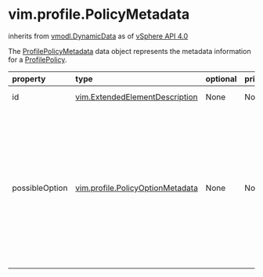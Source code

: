 vim.profile.PolicyMetadata
==========================
inherits from [vmodl.DynamicData](docs/vmodl.DynamicData.md)
as of [vSphere API 4.0](vim.version.md#vim.version.version5)


The <a href="vim.profile.PolicyMetadata.md">ProfilePolicyMetadata</a> data object represents the metadata information  for a <a href="vim.profile.Policy.md">ProfilePolicy</a>.

| property | type | optional | priv | desc |
|:---------|:-----|:---------|:-----|:-----|
| id | [vim.ExtendedElementDescription](vim.ExtendedElementDescription.md "vim.ExtendedElementDescription") | None | None | Identifier for the policy. |
| possibleOption | [vim.profile.PolicyOptionMetadata](vim.profile.PolicyOptionMetadata.md "vim.profile.PolicyOptionMetadata") | None | None | Possible policy options that can be set for a policy of the   given kind. <a href="vim.profile.host.HostProfile.md">HostProfile</a>s and subprofiles   will contain selected policy options from this list. See   <a href="vim.profile.PolicyOption.md">PolicyOption</a>. |


